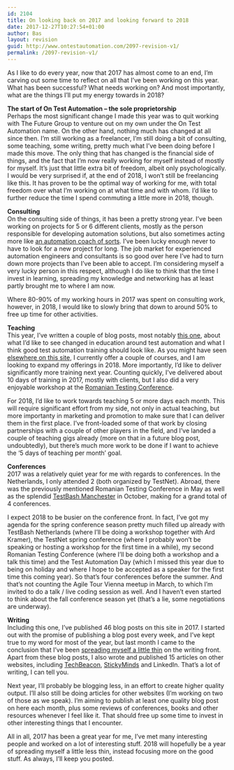 ```yaml
---
id: 2104
title: On looking back on 2017 and looking forward to 2018
date: 2017-12-27T10:27:54+01:00
author: Bas
layout: revision
guid: http://www.ontestautomation.com/2097-revision-v1/
permalink: /2097-revision-v1/
---
```

As I like to do every year, now that 2017 has almost come to an end, I&#8217;m carving out some time to reflect on all that I&#8217;ve been working on this year. What has been successful? What needs working on? And most importantly, what are the things I&#8217;ll put my energy towards in 2018?

**The start of On Test Automation &#8211; the sole proprietorship**  
Perhaps the most significant change I made this year was to quit working with The Future Group to venture out on my own under the On Test Automation name. On the other hand, nothing much has changed at all since then. I&#8217;m still working as a freelancer, I&#8217;m still doing a bit of consulting, some teaching, some writing, pretty much what I&#8217;ve been doing before I made this move. The only thing that has changed is the financial side of things, and the fact that I&#8217;m now really working for myself instead of mostly for myself. It&#8217;s just that little extra bit of freedom, albeit only psychologically. I would be very surprised if, at the end of 2018, I won&#8217;t still be freelancing like this. It has proven to be the optimal way of working for me, with total freedom over what I&#8217;m working on at what time and with whom. I&#8217;d like to further reduce the time I spend commuting a little more in 2018, though.

**Consulting**  
On the consulting side of things, it has been a pretty strong year. I&#8217;ve been working on projects for 5 or 6 different clients, mostly as the person responsible for developing automation solutions, but also sometimes acting more like <a href="https://www.ontestautomation.com/first-steps-as-a-test-automation-coach/" rel="noopener" target="_blank">an automation coach of sorts</a>. I&#8217;ve been lucky enough never to have to look for a new project for long. The job market for experienced automation engineers and consultants is so good over here I&#8217;ve had to turn down more projects than I&#8217;ve been able to accept. I&#8217;m considering myself a very lucky person in this respect, although I do like to think that the time I invest in learning, spreading my knowledge and networking has at least partly brought me to where I am now.

Where 80-90% of my working hours in 2017 was spent on consulting work, however, in 2018, I would like to slowly bring that down to around 50% to free up time for other activities.

**Teaching**  
This year, I&#8217;ve written a couple of blog posts, most notably <a href="https://www.ontestautomation.com/why-i-think-automation-education-is-broken-and-what-ill-try-and-do-about-it/" rel="noopener" target="_blank">this one</a>, about what I&#8217;d like to see changed in education around test automation and what I think good test automation training should look like. As you might have seen <a href="https://www.ontestautomation.com/training/" rel="noopener" target="_blank">elsewhere on this site</a>, I currently offer a couple of courses, and I am looking to expand my offerings in 2018. More importantly, I&#8217;d like to deliver significantly more training next year. Counting quickly, I&#8217;ve delivered about 10 days of training in 2017, mostly with clients, but I also did a very enjoyable workshop at the <a href="https://www.ontestautomation.com/romanian-testing-conference-2017-was-a-blast/" rel="noopener" target="_blank">Romanian Testing Conference</a>.

For 2018, I&#8217;d like to work towards teaching 5 or more days each month. This will require significant effort from my side, not only in actual teaching, but more importanty in marketing and promotion to make sure that I can deliver them in the first place. I&#8217;ve front-loaded some of that work by closing partnerships with a couple of other players in the field, and I&#8217;ve landed a couple of teaching gigs already (more on that in a future blog post, undoubtedly), but there&#8217;s much more work to be done if I want to achieve the &#8216;5 days of teaching per month&#8217; goal.

**Conferences**  
2017 was a relatively quiet year for me with regards to conferences. In the Netherlands, I only attended 2 (both organized by TestNet). Abroad, there was the previously mentioned Romanian Testing Conference in May as well as the splendid <a href="https://www.ontestautomation.com/on-testbash-manchester/" rel="noopener" target="_blank">TestBash Manchester</a> in October, making for a grand total of 4 conferences.

I expect 2018 to be busier on the conference front. In fact, I&#8217;ve got my agenda for the spring conference season pretty much filled up already with TestBash Netherlands (where I&#8217;ll be doing a workshop together with Ard Kramer), the TestNet spring conference (where I probably won&#8217;t be speaking or hosting a workshop for the first time in a while), my second Romanian Testing Conference (where I&#8217;ll be doing both a workshop and a talk this time) and the Test Automation Day (which I missed this year due to being on holiday and where I hope to be accepted as a speaker for the first time this coming year). So that&#8217;s four conferences before the summer. And that&#8217;s not counting the Agile Tour Vienna meetup in March, to which I&#8217;m invited to do a talk / live coding session as well. And I haven&#8217;t even started to think about the fall conference season yet (that&#8217;s a lie, some negotiations are underway).

**Writing**  
Including this one, I&#8217;ve published 46 blog posts on this site in 2017. I started out with the promise of publishing a blog post every week, and I&#8217;ve kept true to my word for most of the year, but last month I came to the conclusion that I&#8217;ve been <a href="https://www.ontestautomation.com/on-quality-over-quantity-and-my-career-journey/" rel="noopener" target="_blank">spreading myself a little thin</a> on the writing front. Apart from these blog posts, I also wrote and published 15 articles on other websites, including <a href="https://techbeacon.com/contributors/bas-dijkstra" rel="noopener" target="_blank">TechBeacon</a>, <a href="https://www.stickyminds.com/users/bas-dijkstra" rel="noopener" target="_blank">StickyMinds</a> and LinkedIn. That&#8217;s a lot of writing, I can tell you.

Next year, I&#8217;ll probably be blogging less, in an effort to create higher quality output. I&#8217;ll also still be doing articles for other websites (I&#8217;m working on two of those as we speak). I&#8217;m aiming to publish at least one quality blog post on here each month, plus some reviews of conferences, books and other resources whenever I feel like it. That should free up some time to invest in other interesting things that I encounter.

All in all, 2017 has been a great year for me, I&#8217;ve met many interesting people and worked on a lot of interesting stuff. 2018 will hopefully be a year of spreading myself a little less thin, instead focusing more on the good stuff. As always, I&#8217;ll keep you posted.